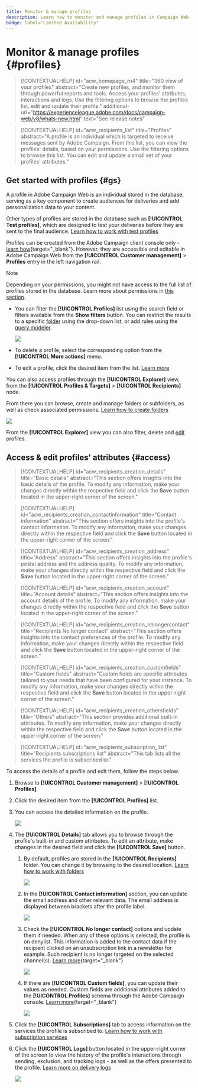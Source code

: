 ```yaml
---
title: Monitor & manage profiles
description: Learn how to monitor and manage profiles in Campaign Web.
badge: label="Limited Availability"
---
```

# Monitor & manage profiles {#profiles}

>[!CONTEXTUALHELP]
>id="acw_homepage_rn4"
>title="360 view of your profiles"
>abstract="Create new profiles, and monitor them through powerful reports and tools. Access your profiles' attributes, interactions and logs. Use the filtering options to browse the profiles list, edit and update their profile."
>additional-url="https://experienceleague.adobe.com/docs/campaign-web/v8/whats-new.html" text="See release notes"

>[!CONTEXTUALHELP]
>id="acw_recipients_list"
>title="Profiles"
>abstract="A profile is an individual which is targeted to receive messages sent by Adobe Campaign. From this list, you can view the profiles' details, based on your permissions. Use the filtering options to browse this list. You can edit and update a small set of your profiles' attributes."

## Get started with profiles {#gs}

A profile in Adobe Campaign Web is an individual stored in the database, serving as a key component to create audiences for deliveries and add personalization data to your content.

Other types of profiles are stored in the database such as **[!UICONTROL Test profiles]**, which are designed to test your deliveries before they are sent to the final audience. [Learn how to work with test profiles](test-profiles.md)

Profiles can be created from the Adobe Campaign client console only - [learn how](https://experienceleague.adobe.com/docs/campaign/campaign-v8/audience/add-profiles/create-profiles.html){target="_blank"}. However, they are accessible and editable in Adobe Campaign Web from the **[!UICONTROL Customer management]** > **Profiles** entry in the left navigation rail.

>[!NOTE]
>
>Depending on your permissions, you might not have access to the full list of profiles stored in the database. Learn more about permissions in [this section](../get-started/permissions.md).

* You can filter the **[!UICONTROL Profiles]** list using the search field or filters available from the **Show filters** button. You can restrict the results to a specific [folder](../get-started/permissions.md#folders) using the drop-down list, or add rules using the [query modeler](../query/query-modeler-overview.md).

    ![](assets/profiles-list.png)

* To delete a profile, select the corresponding option from the **[!UICONTROL More actions]** menu.

* To edit a profile, click the desired item from the list. [Learn more](#access)

You can also access profiles through the **[!UICONTROL Explorer]** view, from the **[!UICONTROL Profiles & Targets]** > **[!UICONTROL Recipients]** node.

From there you can browse, create and manage folders or subfolders, as well as check associated permissions. [Learn how to create folders](../get-started/permissions.md#folders)

![](assets/profiles-explorer-folder.png)

From the **[!UICONTROL Explorer]** view you can also filter, delete and [edit](#access) profiles.

## Access & edit profiles' attributes {#access}

>[!CONTEXTUALHELP]
>id="acw_recipients_creation_details"
>title="Basic details"
>abstract="This section offers insights into the basic details of the profile. To modify any information, make your changes directly within the respective field and click the **Save** button located in the upper-right corner of the screen."

>[!CONTEXTUALHELP]
>id="acw_recipients_creation_contactinformation"
>title="Contact information"
>abstract="This section offers insights into the profile's contact information. To modify any information, make your changes directly within the respective field and click the **Save** button located in the upper-right corner of the screen."

>[!CONTEXTUALHELP]
>id="acw_recipients_creation_address"
>title="Address"
>abstract="This section offers insights into the profile's postal address and the address quality. To modify any information, make your changes directly within the respective field and click the **Save** button located in the upper-right corner of the screen."

>[!CONTEXTUALHELP]
>id="acw_recipients_creation_account"
>title="Account details"
>abstract="This section offers insights into the account details of the profile. To modify any information, make your changes directly within the respective field and click the **Save** button located in the upper-right corner of the screen."

>[!CONTEXTUALHELP]
>id="acw_recipients_creation_nolongercontact"
>title="Recipients No longer contact"
>abstract="This section offers insights into the contact preferences of the profile. To modify any information, make your changes directly within the respective field and click the **Save** button located in the upper-right corner of the screen."

>[!CONTEXTUALHELP]
>id="acw_recipients_creation_customfields"
>title="Custom fields"
>abstract="Custom fields are specific attributes tailored to your needs that have been configured for your instance. To modify any information, make your changes directly within the respective field and click the **Save** button located in the upper-right corner of the screen."

>[!CONTEXTUALHELP]
>id="acw_recipients_creation_othersfields"
>title="Others"
>abstract="This section provides additional built-in attributes. To modify any information, make your changes directly within the respective field and click the **Save** button located in the upper-right corner of the screen."

>[!CONTEXTUALHELP]
>id="acw_recipients_subscription_list"
>title="Recipients subscriptions list"
>abstract="This tab lists all the services the profile is subscribed to."

To access the details of a profile and edit them, follow the steps below.

1. Browse to **[!UICONTROL Customer management]** > **[!UICONTROL Profiles]**.

1. Click the desired item from the **[!UICONTROL Profiles]** list. 

1. You can access the detailed information on the profile.

    ![](assets/profile-details.png)

1. The **[!UICONTROL Details]** tab allows you to browse through the profile's built-in and custom attributes. To edit an attribute, make changes in the desired field and click the **[!UICONTROL Save]** button.

    1. By default, profiles are stored in the **[!UICONTROL Recipients]** folder. You can change it by browsing to the desired location. [Learn how to work with folders](../get-started/permissions.md#folders)

        ![](assets/profile-folder.png)

    1. In the **[!UICONTROL Contact information]** section, you can update the email address and other relevant data. The email address is displayed between brackets after the profile label.

        ![](assets/profile-address.png)

    1. Check the **[!UICONTROL No longer contact]** options and update them if needed. When any of these options is selected, the profile is on denylist. This information is added to the contact data if the recipient clicked on an unsubscription link in a newsletter for example. Such recipient is no longer targeted on the selected channel(s). [Learn more](https://experienceleague.adobe.com/docs/campaign/campaign-v8/send/failures/quarantines.html){target="_blank"}

        ![](assets/profile-no-longer-contact.png)

    1. If there are **[!UICONTROL Custom fields]**, you can update their values as needed. Custom fields are additional attributes added to the **[!UICONTROL Profiles]** schema through the Adobe Campaign console. [Learn more](https://experienceleague.adobe.com/docs/campaign/campaign-v8/developer/shemas-forms/extend-schema.html){target="_blank"}

        ![](assets/profile-custom-fields.png)

1. Click the **[!UICONTROL Subscriptions]** tab to access information on the services the profile is subscribed to. [Learn how to work with subscription services](manage-services.md)

1. Click the **[!UICONTROL Logs]** button located in the upper-right corner of the screen to view the history of the profile's interactions through sending, exclusion, and tracking logs - as well as the offers presented to the profile. [Learn more on delivery logs](../monitor/delivery-logs.md)

    ![](assets/profile-logs.png)
